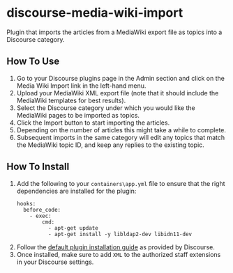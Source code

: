 # discourse-media-wiki-import

Plugin that imports the articles from a MediaWiki export file as topics into a Discourse category.

## How To Use

1. Go to your Discourse plugins page in the Admin section and click on the Media Wiki Import link in the left-hand menu.
2. Upload your MediaWiki XML export file (note that it should include the MediaWiki templates for best results).
3. Select the Discourse category under which you would like the MediaWiki pages to be imported as topics.
4. Click the Import button to start importing the articles.
5. Depending on the number of articles this might take a while to complete.
6. Subsequent imports in the same category will edit any topics that match the MediaWiki topic ID, and keep any replies to the existing topic.

## How To Install
1. Add the following to your `containers\app.yml` file to ensure that the right dependencies are installed for the plugin:
   ```
   hooks:
     before_code:
       - exec:
           cmd:
             - apt-get update
             - apt-get install -y libldap2-dev libidn11-dev
   ```
2. Follow the [default plugin installation guide](https://meta.discourse.org/t/install-plugins-in-discourse/19157) as provided by Discourse.
3. Once installed, make sure to add `XML` to the authorized staff extensions in your Discourse settings.
